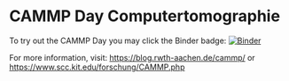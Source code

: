 # CAMMP Day Computertomographie

To try out the CAMMP Day you may click the Binder badge: [![Binder](https://mybinder.org/badge_logo.svg)](https://mybinder.org/v2/gh/gx1912/CAMMPDay_Computertomographie/master)

For more information, visit:
https://blog.rwth-aachen.de/cammp/
or 
https://www.scc.kit.edu/forschung/CAMMP.php
